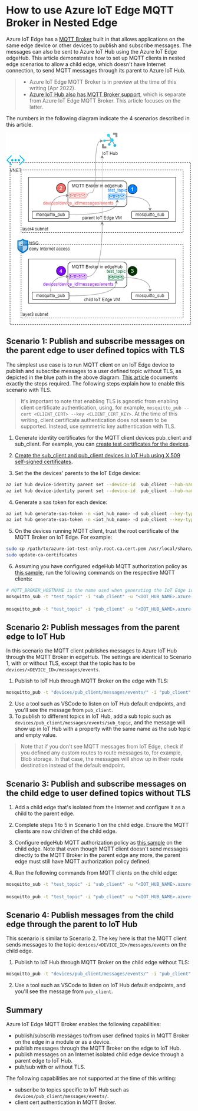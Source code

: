 # How to use Azure IoT Edge MQTT Broker in Nested Edge

Azure IoT Edge has a [MQTT Broker](https://docs.microsoft.com/en-us/azure/iot-edge/how-to-publish-subscribe?view=iotedge-2020-11) built in that allows applications on the same edge device or other devices to publish and subscribe messages. The messages can also be sent to Azure IoT Hub using the Azure IoT Edge edgeHub. This article demonstrates how to set up MQTT clients in nested edge scenarios to allow a child edge, which doesn't have Internet connection, to send MQTT messages through its parent to Azure IoT Hub.

> * Azure IoT Edge MQTT Broker is in preview at the time of this writing (Apr 2022).
> * [Azure IoT Hub also has MQTT Broker support](https://docs.microsoft.com/en-us/azure/iot-hub/iot-hub-mqtt-support), which is separate from Azure IoT Edge MQTT Broker. This article focuses on the latter. 

The numbers in the following diagram indicate the 4 scenarios described in this article.

<img src="media/mqtt_parent_edge.png" />

## Scenario 1: Publish and subscribe messages on the parent edge to user defined topics with TLS
The simplest use case is to run MQTT client on an IoT Edge device to publish and subscribe messages to a user defined topic without TLS, as depicted in the blue path in the above diagram. [This article](https://docs.microsoft.com/en-us/azure/iot-edge/how-to-publish-subscribe?view=iotedge-2020-11#symmetric-keys-authentication-without-tls) documents exactly the steps required. The following steps explain how to enable this scenario with TLS. 

> It's important to note that enabling TLS is agnostic from enabling client certificate authentication, using, for example, `mosquitto_pub --cert <CLIENT_CERT> --key <CLIENT_CERT_KEY>`. At the time of this writing, client certificate authentication does not seem to be supported. Instead, use symmetric key authentication with TLS.

1. Generate identity certificates for the MQTT client devices pub_client and sub_client. For example, you can [create test certificates for the devices](https://docs.microsoft.com/en-us/azure/iot-edge/how-to-create-test-certificates?view=iotedge-2020-11#linux-3).

2. [Create the sub_client and pub_client devices in IoT Hub using X.509 self-signed certificates](https://docs.microsoft.com/en-us/azure/iot-edge/how-to-authenticate-downstream-device?view=iotedge-2020-11#x509-self-signed-authentication).

3. Set the the devices' parents to the IoT Edge device:
```bash
az iot hub device-identity parent set --device-id  sub_client --hub-name <iot_hub_name> --pd <edge_device_id>
az iot hub device-identity parent set --device-id  pub_client --hub-name <iot_hub_name> --pd <edge_device_id>
```

4. Generate a sas token for each device: 
```bash
az iot hub generate-sas-token -n <iot_hub_name> -d sub_client --key-type primary --du 3600
az iot hub generate-sas-token -n <iot_hub_name> -d pub_client --key-type primary --du 3600
```

5. On the devices running MQTT client, trust the root certificate of the MQTT Broker on IoT Edge. For example:
```bash
sudo cp /path/to/azure-iot-test-only.root.ca.cert.pem /usr/local/share/ca-certificates/azure-iot-test-only.root.ca.cert.pem.crt
sudo update-ca-certificates
```

6. Assuming you have configured edgeHub MQTT authorization policy as [this sample](https://docs.microsoft.com/en-us/azure/iot-edge/how-to-publish-subscribe?view=iotedge-2020-11#authorize-publisher-and-subscriber-clients), run the following commands on the respective MQTT clients:

```bash
# MQTT_BROKER_HOSTNAME is the name used when generating the IoT Edge identity certificate, ex. edge4.contoso.com
mosquitto_sub -t "test_topic" -i "sub_client" -u "<IOT_HUB_NAME>.azure-devices.net/sub_client/?api-version=2018-06-30" -P "<SAS_TOKEN_GENERATED_FOR sub_client>" -h "<MQTT_BROKER_HOSTNAME>" -V mqttv311 -p 8883 --cafile /path/to/root_ca.crt

mosquitto_pub -t "test_topic" -i "pub_client" -u "<IOT_HUB_NAME>.azure-devices.net/pub_client/?api-version=2018-06-30" -P "<SAS_TOKEN_GENERATED_FOR pub_client>" -h "<MQTT_BROKER_HOSTNAME>" -V mqttv311 -p 8883 --cafile /path/to/root_ca.crt -m "helloTLS" 
```

## Scenario 2: Publish messages from the parent edge to IoT Hub
In this scenario the MQTT client publishes messages to Azure IoT Hub through the MQTT Broker in edgeHub. The settings are identical to Scenario 1, with or without TLS, except that the topic has to be `devices/<DEVICE_ID>/messages/events`.

1. Publish to IoT Hub through MQTT Broker on the edge with TLS:
```bash
mosquitto_pub -t "devices/pub_client/messages/events/" -i "pub_client" -u "<IOT_HUB_NAME>.azure-devices.net/pub_client/?api-version=2018-06-30" -P "<SAS_TOKEN_GENERATED_FOR pub_client>" -h "<MQTT_BROKER_HOSTNAME>" -V mqttv311 -p 8883  --cafile /path/to/root_ca.crt -m "helloIoTHub"
```
2. Use a tool such as VSCode to listen on IoT Hub default endpoints, and you'll see the message from `pub_client`.
3. To publish to different topics in IoT Hub, add a sub topic such as `devices/pub_client/messages/events/sub_topic`, and the message will show up in IoT Hub with a property with the same name as the sub topic and empty value.

> Note that if you don't see MQTT messages from IoT Edge, check if you defined any custom routes to route messages to, for example, Blob storage. In that case, the messages will show up in their route destination instead of the default endpoint.

## Scenario 3: Publish and subscribe messages on the child edge to user defined topics without TLS

1. Add a child edge that's isolated from the Internet and configure it as a child to the parent edge.

2. Complete steps 1 to 5 in Scenario 1 on the child edge. Ensure the MQTT clients are now children of the child edge.

3. Configure edgeHub MQTT authorization policy as [this sample](https://docs.microsoft.com/en-us/azure/iot-edge/how-to-publish-subscribe?view=iotedge-2020-11#authorize-publisher-and-subscriber-clients) on the child edge. Note that even though MQTT client doesn't send messages directly to the MQTT Broker in the parent edge any more, the parent edge must still have MQTT authorization policy defined.

4. Run the following commands from MQTT clients on the child edge:

```bash
mosquitto_sub -t "test_topic" -i "sub_client" -u "<IOT_HUB_NAME>.azure-devices.net/sub_client/?api-version=2018-06-30" -P "<SAS_TOKEN_GENERATED_FOR sub_client>" -h localhost -V mqttv311 -p 1883

mosquitto_pub -t "test_topic" -i "pub_client" -u "<IOT_HUB_NAME>.azure-devices.net/pub_client/?api-version=2018-06-30" -P "<SAS_TOKEN_GENERATED_FOR pub_client>" -h localhost -V mqttv311 -p 1883 -m "hello child edge"
```

## Scenario 4: Publish messages from the child edge through the parent to IoT Hub
This scenario is similar to Scenario 2. The key here is that the MQTT client sends messages to the topic `devices/<DEVICE_ID>/messages/events` on the child edge.

1. Publish to IoT Hub through MQTT Broker on the child edge without TLS:
```bash
mosquitto_pub -t "devices/pub_client/messages/events/" -i "pub_client" -u "<IOT_HUB_NAME>.azure-devices.net/pub_client/?api-version=2018-06-30" -P "<SAS_TOKEN_GENERATED_FOR pub_client>" -h localhost -V mqttv311 -p 1883
```

2. Use a tool such as VSCode to listen on IoT Hub default endpoints, and you'll see the message from `pub_client`.

## Summary
Azure IoT Edge MQTT Broker enables the following capabilities:
* publish/subscrib messages to/from user defined topics in MQTT Broker on the edge in a module or as a device.
* publish messages through the MQTT Broker on the edge to IoT Hub.
* publish messages on an Internet isolated child edge device through a parent edge to IoT Hub.
* pub/sub with or without TLS.

The following capabilities are not supported at the time of this writing:
* subscribe to topics specific to IoT Hub such as `devices/pub_client/messages/events/`.
* client cert authentication in MQTT Broker.
